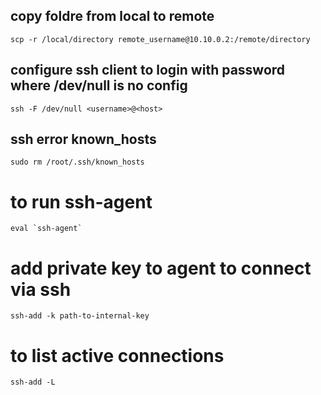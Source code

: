 ## copy foldre from local to remote

    scp -r /local/directory remote_username@10.10.0.2:/remote/directory

## configure ssh client to login with password where /dev/null is no config

    ssh -F /dev/null <username>@<host>


## ssh error known_hosts

    sudo rm /root/.ssh/known_hosts


# to run ssh-agent 
    eval `ssh-agent`

# add private key to agent to connect via ssh

    ssh-add -k path-to-internal-key

# to list active connections

    ssh-add -L
